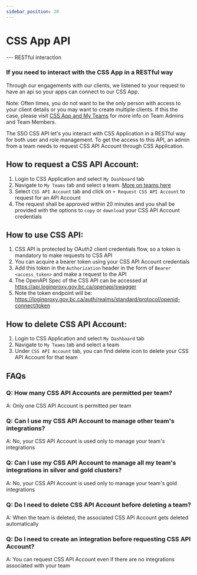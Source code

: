 ```yaml
---
sidebar_position: 20
---
```


# CSS App API

--- RESTful interaction

### If you need to interact with the CSS App in a RESTful way

Through our engagements with our clients, we listened to your request to have an api so your apps can connect to our CSS App. 

Note: Often times, you do not want to be the only person with access to your client details or you may want to create multiple clients. If this the case, please visit [CSS App and My Teams](https://github.com/bcgov/sso-keycloak/wiki/CSS-App-My-Teams) for more info on Team Admins and Team Members.


The SSO CSS API let's you interact with CSS Application in a RESTful way for both user and role management. To get the access to this API, an admin from a team needs to request CSS API Account through CSS Application.


## How to request a CSS API Account:

1. Login to CSS Application and select `My Dashboard` tab
1. Navigate to `My Teams` tab and select a team. [More on teams here](https://github.com/bcgov/sso-keycloak/wiki/CSS-App-My-Teams)
1. Select `CSS API Account` tab and click on `+ Request CSS API Account` to request for an API Account
1. The request shall be approved within 20 minutes and you shall be provided with the options to `copy` or `download` your CSS API Account credentials

## How to use CSS API:

1. CSS API is protected by OAuth2 client credentials flow, so a token is mandatory to make requests to CSS API
1. You can acquire a bearer token using your CSS API Account credentials
1. Add this token in the `Authorization` header in the form of `Bearer <access_token>` and make a request to the API
1. The OpenAPI Spec of the CSS API can be accessed at https://api.loginproxy.gov.bc.ca/openapi/swagger
1. Note the token endpoint will be: https://loginproxy.gov.bc.ca/auth/realms/standard/protocol/openid-connect/token

## How to delete CSS API Account:

1. Login to CSS Application and select `My Dashboard` tab
1. Navigate to `My Teams` tab and select a team
1. Under `CSS API Account` tab, you can find delete icon to delete your CSS API Account for that team

## FAQs
### Q: How many CSS API Accounts are permitted per team?
A: Only one CSS API Account is permitted per team

### Q: Can I use my CSS API Account to manage other team's integrations?
A: No, your CSS API Account is used only to manage your team's integrations

### Q: Can I use my CSS API Account to manage all my team's integrations in silver and gold clusters?
A: No, your CSS API Account is used only to manage your team's gold integrations

### Q: Do I need to delete CSS API Account before deleting a team?
A: When the team is deleted, the associated CSS API Account gets deleted automatically

### Q: Do I need to create an integration before requesting CSS API Account?
A: You can request CSS API Account even if there are no integrations associated with your team 